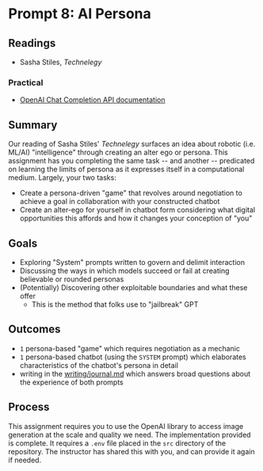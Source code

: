 # Prompt 8: AI Persona

## Readings

* Sasha Stiles, _Technelegy_

### Practical

* [OpenAI Chat Completion API documentation](https://platform.openai.com/docs/api-reference/chat)

## Summary

Our reading of Sasha Stiles' _Technelegy_ surfaces an idea about robotic (i.e. ML/AI) "intelligence" through creating an alter ego or persona. This
assignment has you completing the same task -- and another -- predicated on learning the limits of persona as it expresses itself in a
computational medium. Largely, your two tasks:

* Create a persona-driven "game" that revolves around negotiation to achieve a goal in collaboration with your constructed chatbot
* Create an alter-ego for yourself in chatbot form considering what digital opportunities this affords and how it changes your conception of "you"

## Goals

* Exploring "System" prompts written to govern and delimit interaction
* Discussing the ways in which models succeed or fail at creating believable or rounded personas
* (Potentially) Discovering other exploitable boundaries and what these offer
  * This is the method that folks use to "jailbreak" GPT

## Outcomes

* `1` persona-based "game" which requires negotiation as a mechanic
* `1` persona-based chatbot (using the `SYSTEM` prompt) which elaborates characteristics of the chatbot's persona in detail
* writing in the [writing/journal.md](writing/journal.md) which answers broad questions about the experience of both prompts

## Process

This assignment requires you to use the OpenAI library to access image generation at the scale and quality we need. The implementation
provided is complete. It requires a `.env` file placed in the `src` directory of the repository. The instructor has shared this with you, and can
provide it again if needed.
